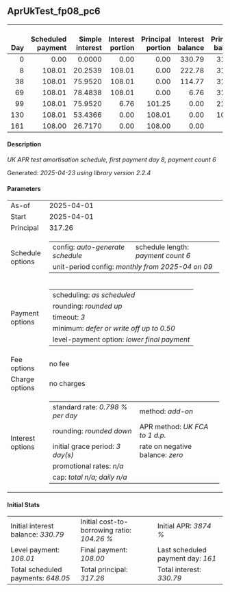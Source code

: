 <h2>AprUkTest_fp08_pc6</h2>
<table>
    <thead style="vertical-align: bottom;">
        <th style="text-align: right;">Day</th>
        <th style="text-align: right;">Scheduled payment</th>
        <th style="text-align: right;">Simple interest</th>
        <th style="text-align: right;">Interest portion</th>
        <th style="text-align: right;">Principal portion</th>
        <th style="text-align: right;">Interest balance</th>
        <th style="text-align: right;">Principal balance</th>
        <th style="text-align: right;">Total simple interest</th>
        <th style="text-align: right;">Total interest</th>
        <th style="text-align: right;">Total principal</th>
    </thead>
    <tr style="text-align: right;">
        <td class="ci00">0</td>
        <td class="ci01" style="white-space: nowrap;">0.00</td>
        <td class="ci02">0.0000</td>
        <td class="ci03">0.00</td>
        <td class="ci04">0.00</td>
        <td class="ci05">330.79</td>
        <td class="ci06">317.26</td>
        <td class="ci07">0.0000</td>
        <td class="ci08">0.00</td>
        <td class="ci09">0.00</td>
    </tr>
    <tr style="text-align: right;">
        <td class="ci00">8</td>
        <td class="ci01" style="white-space: nowrap;">108.01</td>
        <td class="ci02">20.2539</td>
        <td class="ci03">108.01</td>
        <td class="ci04">0.00</td>
        <td class="ci05">222.78</td>
        <td class="ci06">317.26</td>
        <td class="ci07">20.2539</td>
        <td class="ci08">108.01</td>
        <td class="ci09">0.00</td>
    </tr>
    <tr style="text-align: right;">
        <td class="ci00">38</td>
        <td class="ci01" style="white-space: nowrap;">108.01</td>
        <td class="ci02">75.9520</td>
        <td class="ci03">108.01</td>
        <td class="ci04">0.00</td>
        <td class="ci05">114.77</td>
        <td class="ci06">317.26</td>
        <td class="ci07">96.2059</td>
        <td class="ci08">216.02</td>
        <td class="ci09">0.00</td>
    </tr>
    <tr style="text-align: right;">
        <td class="ci00">69</td>
        <td class="ci01" style="white-space: nowrap;">108.01</td>
        <td class="ci02">78.4838</td>
        <td class="ci03">108.01</td>
        <td class="ci04">0.00</td>
        <td class="ci05">6.76</td>
        <td class="ci06">317.26</td>
        <td class="ci07">174.6897</td>
        <td class="ci08">324.03</td>
        <td class="ci09">0.00</td>
    </tr>
    <tr style="text-align: right;">
        <td class="ci00">99</td>
        <td class="ci01" style="white-space: nowrap;">108.01</td>
        <td class="ci02">75.9520</td>
        <td class="ci03">6.76</td>
        <td class="ci04">101.25</td>
        <td class="ci05">0.00</td>
        <td class="ci06">216.01</td>
        <td class="ci07">250.6417</td>
        <td class="ci08">330.79</td>
        <td class="ci09">101.25</td>
    </tr>
    <tr style="text-align: right;">
        <td class="ci00">130</td>
        <td class="ci01" style="white-space: nowrap;">108.01</td>
        <td class="ci02">53.4366</td>
        <td class="ci03">0.00</td>
        <td class="ci04">108.01</td>
        <td class="ci05">0.00</td>
        <td class="ci06">108.00</td>
        <td class="ci07">304.0783</td>
        <td class="ci08">330.79</td>
        <td class="ci09">209.26</td>
    </tr>
    <tr style="text-align: right;">
        <td class="ci00">161</td>
        <td class="ci01" style="white-space: nowrap;">108.00</td>
        <td class="ci02">26.7170</td>
        <td class="ci03">0.00</td>
        <td class="ci04">108.00</td>
        <td class="ci05">0.00</td>
        <td class="ci06">0.00</td>
        <td class="ci07">330.7953</td>
        <td class="ci08">330.79</td>
        <td class="ci09">317.26</td>
    </tr>
</table>
<h4>Description</h4>
<p><i>UK APR test amortisation schedule, first payment day 8, payment count 6</i></p>
<p>Generated: <i>2025-04-23 using library version 2.2.4</i></p>
<h4>Parameters</h4>
<table>
    <tr>
        <td>As-of</td>
        <td>2025-04-01</td>
    </tr>
    <tr>
        <td>Start</td>
        <td>2025-04-01</td>
    </tr>
    <tr>
        <td>Principal</td>
        <td>317.26</td>
    </tr>
    <tr>
        <td>Schedule options</td>
        <td>
            <table>
                <tr>
                    <td>config: <i>auto-generate schedule</i></td>
                    <td>schedule length: <i><i>payment count</i> 6</i></td>
                </tr>
                <tr>
                    <td colspan="2" style="white-space: nowrap;">unit-period config: <i>monthly from 2025-04 on 09</i></td>
                </tr>
            </table>
        </td>
    </tr>
    <tr>
        <td>Payment options</td>
        <td>
            <table>
                <tr>
                    <td>scheduling: <i>as scheduled</i></td>
                </tr>
                <tr>
                    <td>rounding: <i>rounded up</i></td>
                </tr>
                <tr>
                    <td>timeout: <i>3</i></td>
                </tr>
                <tr>
                    <td>minimum: <i>defer&nbsp;or&nbsp;write&nbsp;off&nbsp;up&nbsp;to&nbsp;0.50</i></td>
                </tr>
                <tr>
                    <td>level-payment option: <i>lower&nbsp;final&nbsp;payment</i></td>
                </tr>
            </table>
        </td>
    </tr>
    <tr>
        <td>Fee options</td>
        <td>no fee
        </td>
    </tr>
    <tr>
        <td>Charge options</td>
        <td>no charges
        </td>
    </tr>
    <tr>
        <td>Interest options</td>
        <td>
            <table>
                <tr>
                    <td>standard rate: <i>0.798 % per day</i></td>
                    <td>method: <i>add-on</i></td>
                </tr>
                <tr>
                    <td>rounding: <i>rounded down</i></td>
                    <td>APR method: <i>UK FCA to 1 d.p.</i></td>
                </tr>
                <tr>
                    <td>initial grace period: <i>3 day(s)</i></td>
                    <td>rate on negative balance: <i>zero</i></td>
                </tr>
                <tr>
                    <td colspan="2">promotional rates: <i><i>n/a</i></i></td>
                </tr>
                <tr>
                    <td colspan="2">cap: <i>total <i>n/a</i>; daily <i>n/a</i></td>
                </tr>
            </table>
        </td>
    </tr>
</table>
<h4>Initial Stats</h4>
<table>
    <tr>
        <td>Initial interest balance: <i>330.79</i></td>
        <td>Initial cost-to-borrowing ratio: <i>104.26 %</i></td>
        <td>Initial APR: <i>3874 %</i></td>
    </tr>
    <tr>
        <td>Level payment: <i>108.01</i></td>
        <td>Final payment: <i>108.00</i></td>
        <td>Last scheduled payment day: <i>161</i></td>
    </tr>
    <tr>
        <td>Total scheduled payments: <i>648.05</i></td>
        <td>Total principal: <i>317.26</i></td>
        <td>Total interest: <i>330.79</i></td>
    </tr>
</table>
